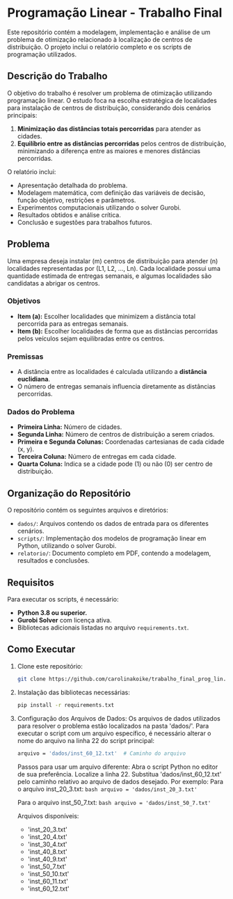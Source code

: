 # Programação Linear - Trabalho Final

Este repositório contém a modelagem, implementação e análise de um problema de otimização relacionado à localização de centros de distribuição. O projeto inclui o relatório completo e os scripts de programação utilizados.

## Descrição do Trabalho

O objetivo do trabalho é resolver um problema de otimização utilizando programação linear. O estudo foca na escolha estratégica de localidades para instalação de centros de distribuição, considerando dois cenários principais:

1. **Minimização das distâncias totais percorridas** para atender as cidades.
2. **Equilíbrio entre as distâncias percorridas** pelos centros de distribuição, minimizando a diferença entre as maiores e menores distâncias percorridas.

O relatório inclui:
- Apresentação detalhada do problema.
- Modelagem matemática, com definição das variáveis de decisão, função objetivo, restrições e parâmetros.
- Experimentos computacionais utilizando o solver Gurobi.
- Resultados obtidos e análise crítica.
- Conclusão e sugestões para trabalhos futuros.

## Problema

Uma empresa deseja instalar \(m\) centros de distribuição para atender \(n\) localidades representadas por \(L1, L2, ..., Ln\). Cada localidade possui uma quantidade estimada de entregas semanais, e algumas localidades são candidatas a abrigar os centros.

### Objetivos

- **Item (a):** Escolher localidades que minimizem a distância total percorrida para as entregas semanais.
- **Item (b):** Escolher localidades de forma que as distâncias percorridas pelos veículos sejam equilibradas entre os centros.

### Premissas
- A distância entre as localidades é calculada utilizando a **distância euclidiana**.
- O número de entregas semanais influencia diretamente as distâncias percorridas.

### Dados do Problema

- **Primeira Linha:** Número de cidades.
- **Segunda Linha:** Número de centros de distribuição a serem criados.
- **Primeira e Segunda Colunas:** Coordenadas cartesianas de cada cidade \(x, y\).
- **Terceira Coluna:** Número de entregas em cada cidade.
- **Quarta Coluna:** Indica se a cidade pode (1) ou não (0) ser centro de distribuição.

## Organização do Repositório

O repositório contém os seguintes arquivos e diretórios:

- `dados/`: Arquivos contendo os dados de entrada para os diferentes cenários.
- `scripts/`: Implementação dos modelos de programação linear em Python, utilizando o solver Gurobi.
- `relatorio/`: Documento completo em PDF, contendo a modelagem, resultados e conclusões.

## Requisitos

Para executar os scripts, é necessário:
- **Python 3.8 ou superior.**
- **Gurobi Solver** com licença ativa.
- Bibliotecas adicionais listadas no arquivo `requirements.txt`.

## Como Executar

1. Clone este repositório:
   ```bash
   git clone https://github.com/carolinakoike/trabalho_final_prog_lin.git
   ```

2. Instalação das bibliotecas necessárias:
   ```bash
   pip install -r requirements.txt
   ```

3. Configuração dos Arquivos de Dados:
      Os arquivos de dados utilizados para resolver o problema estão localizados na pasta 'dados/'. Para executar o script com um arquivo específico, é necessário alterar o nome do arquivo na linha 22 do script principal:

      ```bash
      arquivo = 'dados/inst_60_12.txt'  # Caminho do arquivo
      ```
      Passos para usar um arquivo diferente:
      Abra o script Python no editor de sua preferência.
      Localize a linha 22.
      Substitua 'dados/inst_60_12.txt' pelo caminho relativo ao arquivo de dados desejado. Por exemplo:
      Para o arquivo inst_20_3.txt:
         ```bash
         arquivo = 'dados/inst_20_3.txt'
         ```

      Para o arquivo inst_50_7.txt:
         ```bash
         arquivo = 'dados/inst_50_7.txt'
         ```
         
      Arquivos disponíveis:
      - 'inst_20_3.txt'
      - 'inst_20_4.txt'
      - 'inst_30_4.txt'
      - 'inst_40_8.txt'
      - 'inst_40_9.txt'
      - 'inst_50_7.txt'
      - 'inst_50_10.txt'
      - 'inst_60_11.txt'
      - 'inst_60_12.txt'